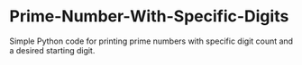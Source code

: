 # Prime-Number-With-Specific-Digits

Simple Python code for printing prime numbers with specific digit count and a desired starting digit.
